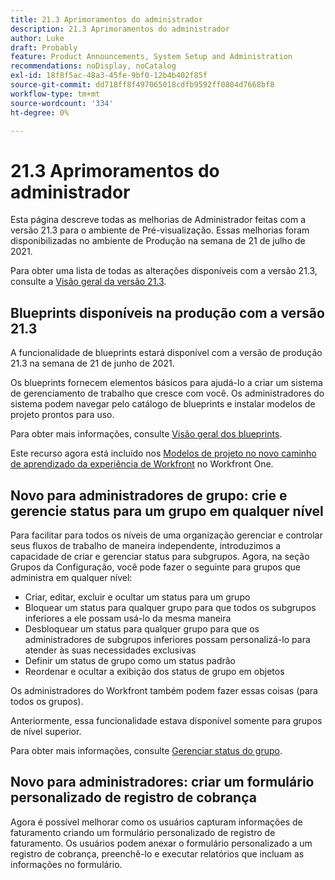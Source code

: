 ```yaml
---
title: 21.3 Aprimoramentos do administrador
description: 21.3 Aprimoramentos do administrador
author: Luke
draft: Probably
feature: Product Announcements, System Setup and Administration
recommendations: noDisplay, noCatalog
exl-id: 18f8f5ac-48a3-45fe-9bf0-12b4b402f85f
source-git-commit: dd718ff8f497065018cdfb9592ff0804d7668bf8
workflow-type: tm+mt
source-wordcount: '334'
ht-degree: 0%

---
```


# 21.3 Aprimoramentos do administrador

Esta página descreve todas as melhorias de Administrador feitas com a versão 21.3 para o ambiente de Pré-visualização. Essas melhorias foram disponibilizadas no ambiente de Produção na semana de 21 de julho de 2021.

Para obter uma lista de todas as alterações disponíveis com a versão 21.3, consulte a [Visão geral da versão 21.3](../../../product-announcements/product-releases/21.3-release-activity/21-3-release-overview.md).

## Blueprints disponíveis na produção com a versão 21.3

A funcionalidade de blueprints estará disponível com a versão de produção 21.3 na semana de 21 de junho de 2021.

Os blueprints fornecem elementos básicos para ajudá-lo a criar um sistema de gerenciamento de trabalho que cresce com você. Os administradores do sistema podem navegar pelo catálogo de blueprints e instalar modelos de projeto prontos para uso.

Para obter mais informações, consulte [Visão geral dos blueprints](../../../administration-and-setup/blueprints/blueprints-overview.md).

Este recurso agora está incluído nos [Modelos de projeto no novo caminho de aprendizado da experiência de Workfront](https://one.workfront.com/s/learningpath4/project-templates-in-the-new-workfront-experience-MCGLS7GRNLDZDFPF6AEOGIDZFDG4) no Workfront One.

## Novo para administradores de grupo: crie e gerencie status para um grupo em qualquer nível

Para facilitar para todos os níveis de uma organização gerenciar e controlar seus fluxos de trabalho de maneira independente, introduzimos a capacidade de criar e gerenciar status para subgrupos. Agora, na seção Grupos da Configuração, você pode fazer o seguinte para grupos que administra em qualquer nível:

* Criar, editar, excluir e ocultar um status para um grupo
* Bloquear um status para qualquer grupo para que todos os subgrupos inferiores a ele possam usá-lo da mesma maneira
* Desbloquear um status para qualquer grupo para que os administradores de subgrupos inferiores possam personalizá-lo para atender às suas necessidades exclusivas
* Definir um status de grupo como um status padrão
* Reordenar e ocultar a exibição dos status de grupo em objetos

Os administradores do Workfront também podem fazer essas coisas (para todos os grupos).

Anteriormente, essa funcionalidade estava disponível somente para grupos de nível superior.

Para obter mais informações, consulte [Gerenciar status do grupo](../../../administration-and-setup/manage-groups/manage-group-statuses/manage-group-statuses.md).

## Novo para administradores: criar um formulário personalizado de registro de cobrança

Agora é possível melhorar como os usuários capturam informações de faturamento criando um formulário personalizado de registro de faturamento. Os usuários podem anexar o formulário personalizado a um registro de cobrança, preenchê-lo e executar relatórios que incluam as informações no formulário.